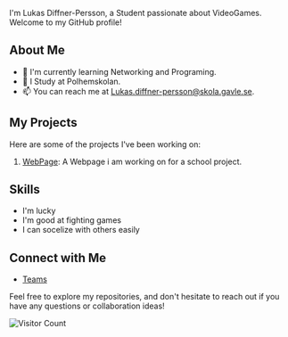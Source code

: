 I'm Lukas Diffner-Persson, a Student passionate about VideoGames. Welcome to my GitHub profile!

## About Me

- 🌱 I'm currently learning Networking and Programing.
- 💼 I Study at Polhemskolan.
- 📫 You can reach me at Lukas.diffner-persson@skola.gavle.se.

## My Projects

Here are some of the projects I've been working on:

1. [WebPage](https://github.com/Polhemsskolan-DATA/sidmallen-Lukas-Diffner-Persson): A Webpage i am working on for a school project.

## Skills

- I'm lucky
- I'm good at fighting games
- I can socelize with others easily

## Connect with Me

- [Teams](Lukas.diffner-persson@skola.gavle.se)

Feel free to explore my repositories, and don't hesitate to reach out if you have any questions or collaboration ideas!

![Visitor Count](https://visitor-badge.laobi.icu/badge?page_id=your-username.your-username)
